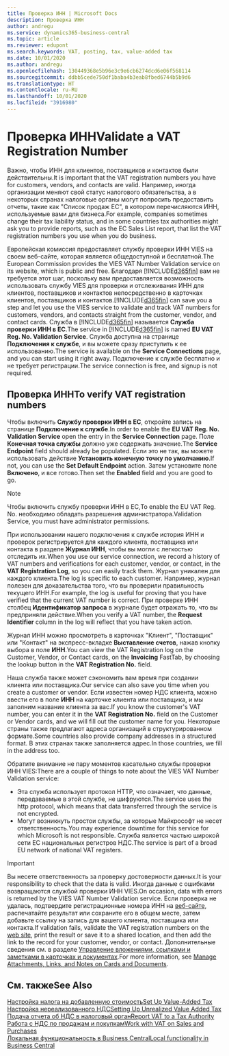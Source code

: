 ```yaml
---
title: Проверка ИНН | Microsoft Docs
description: Проверка ИНН
author: andregu
ms.service: dynamics365-business-central
ms.topic: article
ms.reviewer: edupont
ms.search.keywords: VAT, posting, tax, value-added tax
ms.date: 10/01/2020
ms.author: andregu
ms.openlocfilehash: 130449368e5b96e3c9e6cb6274dcd6e06f568114
ms.sourcegitcommit: ddbb5cede750df1baba4b3eab8fbed6744b5b9d6
ms.translationtype: HT
ms.contentlocale: ru-RU
ms.lasthandoff: 10/01/2020
ms.locfileid: "3916980"
---
```

# <a name="validate-a-vat-registration-number"></a><span data-ttu-id="83104-103">Проверка ИНН</span><span class="sxs-lookup"><span data-stu-id="83104-103">Validate a VAT Registration Number</span></span>

<span data-ttu-id="83104-104">Важно, чтобы ИНН для клиентов, поставщиков и контактов были действительны.</span><span class="sxs-lookup"><span data-stu-id="83104-104">It is important that the VAT registration numbers you have for customers, vendors, and contacts are valid.</span></span> <span data-ttu-id="83104-105">Например, иногда организации меняют свой статус налогового обязательства, а в некоторых странах налоговые органы могут попросить предоставить отчеты, такие как "Список продаж EC", в котором перечисляются ИНН, используемые вами для бизнеса.</span><span class="sxs-lookup"><span data-stu-id="83104-105">For example, companies sometimes change their tax liability status, and in some countries tax authorities might ask you to provide reports, such as the EC Sales List report, that list the VAT registration numbers you use when you do business.</span></span>

<span data-ttu-id="83104-106">Европейская комиссия предоставляет службу проверки ИНН VIES на своем веб-сайте, которая является общедоступной и бесплатной.</span><span class="sxs-lookup"><span data-stu-id="83104-106">The European Commission provides the VIES VAT Number Validation service on its website, which is public and free.</span></span> <span data-ttu-id="83104-107">Благодаря [!INCLUDE[d365fin](includes/d365fin_md.md)] вам не требуется этот шаг, поскольку вам предоставляется возможность использовать службу VIES для проверки и отслеживания ИНН для клиентов, поставщиков и контактов непосредственно в карточках клиентов, поставщиков и контактов.</span><span class="sxs-lookup"><span data-stu-id="83104-107">[!INCLUDE[d365fin](includes/d365fin_md.md)] can save you a step and let you use the VIES service to validate and track VAT numbers for customers, vendors, and contacts straight from the customer, vendor, and contact cards.</span></span> <span data-ttu-id="83104-108">Служба в [!INCLUDE[d365fin](includes/d365fin_md.md)] называется **Служба проверки ИНН в ЕС**.</span><span class="sxs-lookup"><span data-stu-id="83104-108">The service in [!INCLUDE[d365fin](includes/d365fin_md.md)] is named **EU VAT Reg. No. Validation Service**.</span></span> <span data-ttu-id="83104-109">Служба доступна на странице **Подключения к службе**, и вы можете сразу приступить к ее использованию.</span><span class="sxs-lookup"><span data-stu-id="83104-109">The service is available on the **Service Connections** page, and you can start using it right away.</span></span> <span data-ttu-id="83104-110">Подключение к службе бесплатно и не требует регистрации.</span><span class="sxs-lookup"><span data-stu-id="83104-110">The service connection is free, and signup is not required.</span></span>

## <a name="to-verify-vat-registration-numbers"></a><span data-ttu-id="83104-111">Проверка ИНН</span><span class="sxs-lookup"><span data-stu-id="83104-111">To verify VAT registration numbers</span></span>

<span data-ttu-id="83104-112">Чтобы включить **Службу проверки ИНН в ЕС**, откройте запись на странице **Подключение к службе**.</span><span class="sxs-lookup"><span data-stu-id="83104-112">In order to enable the **EU VAT Reg. No. Validation Service** open the entry in the **Service Connection** page.</span></span> <span data-ttu-id="83104-113">Поле **Конечная точка службы** должно уже содержать значение.</span><span class="sxs-lookup"><span data-stu-id="83104-113">The **Service Endpoint** field should already be populated.</span></span> <span data-ttu-id="83104-114">Если это не так, вы можете использовать действие **Установить конечную точку по умолчанию**.</span><span class="sxs-lookup"><span data-stu-id="83104-114">If not, you can use the **Set Default Endpoint** action.</span></span> <span data-ttu-id="83104-115">Затем установите поле **Включено**, и все готово.</span><span class="sxs-lookup"><span data-stu-id="83104-115">Then set the **Enabled** field and you are good to go.</span></span>

> [!NOTE]
> <span data-ttu-id="83104-116">Чтобы включить службу проверки ИНН в ЕС,</span><span class="sxs-lookup"><span data-stu-id="83104-116">To enable the EU VAT Reg. No.</span></span> <span data-ttu-id="83104-117">необходимо обладать разрешения администратора.</span><span class="sxs-lookup"><span data-stu-id="83104-117">Validation Service, you must have administrator permissions.</span></span>

<span data-ttu-id="83104-118">При использовании нашего подключения к службе история ИНН и проверок регистрируется для каждого клиента, поставщика или контакта в разделе **Журнал ИНН**, чтобы вы могли с легкостью отследить их.</span><span class="sxs-lookup"><span data-stu-id="83104-118">When you use our service connection, we record a history of VAT numbers and verifications for each customer, vendor, or contact, in the **VAT Registration Log**, so you can easily track them.</span></span> <span data-ttu-id="83104-119">Журнал уникален для каждого клиента.</span><span class="sxs-lookup"><span data-stu-id="83104-119">The log is specific to each customer.</span></span> <span data-ttu-id="83104-120">Например, журнал полезен для доказательства того, что вы проверили правильность текущего ИНН.</span><span class="sxs-lookup"><span data-stu-id="83104-120">For example, the log is useful for proving that you have verified that the current VAT number is correct.</span></span> <span data-ttu-id="83104-121">При проверке ИНН столбец **Идентификатор запроса** в журнале будет отражать то, что вы предприняли действие.</span><span class="sxs-lookup"><span data-stu-id="83104-121">When you verify a VAT number, the **Request Identifier** column in the log will reflect that you have taken action.</span></span>

<span data-ttu-id="83104-122">Журнал ИНН можно просмотреть в карточках "Клиент", "Поставщик" или "Контакт" на экспресс-вкладке **Выставление счетов**, нажав кнопку выбора в поле **ИНН**.</span><span class="sxs-lookup"><span data-stu-id="83104-122">You can view the VAT Registration log on the Customer, Vendor, or Contact cards, on the **Invoicing** FastTab, by choosing the lookup button in the **VAT Registration No.** field.</span></span>  

<span data-ttu-id="83104-123">Наша служба также может сэкономить вам время при создании клиента или поставщика.</span><span class="sxs-lookup"><span data-stu-id="83104-123">Our service can also save you time when you create a customer or vendor.</span></span> <span data-ttu-id="83104-124">Если известен номер НДС клиента, можно ввести его в поле **ИНН** на карточке клиента или поставщика, и мы заполним название клиента за вас.</span><span class="sxs-lookup"><span data-stu-id="83104-124">If you know the customer's VAT number, you can enter it in the **VAT Registration No.** field on the Customer or Vendor cards, and we will fill out the customer name for you.</span></span> <span data-ttu-id="83104-125">Некоторые страны также предлагают адреса организаций в структурированном формате.</span><span class="sxs-lookup"><span data-stu-id="83104-125">Some countries also provide company addresses in a structured format.</span></span> <span data-ttu-id="83104-126">В этих странах также заполняется адрес.</span><span class="sxs-lookup"><span data-stu-id="83104-126">In those countries, we fill in the address too.</span></span>  

<span data-ttu-id="83104-127">Обратите внимание не пару моментов касательно службы проверки ИНН VIES:</span><span class="sxs-lookup"><span data-stu-id="83104-127">There are a couple of things to note about the VIES VAT Number Validation service:</span></span>

* <span data-ttu-id="83104-128">Эта служба использует протокол HTTP, что означает, что данные, передаваемые в этой службе, не шифруются.</span><span class="sxs-lookup"><span data-stu-id="83104-128">The service uses the http protocol, which means that data transferred through the service is not encrypted.</span></span>  
* <span data-ttu-id="83104-129">Могут возникнуть простои службы, за которые Майкрософт не несет ответственность.</span><span class="sxs-lookup"><span data-stu-id="83104-129">You may experience downtime for this service for which Microsoft is not responsible.</span></span> <span data-ttu-id="83104-130">Служба является частью широкой сети ЕС национальных регистров НДС.</span><span class="sxs-lookup"><span data-stu-id="83104-130">The service is part of a broad EU network of national VAT registers.</span></span>

> [!IMPORTANT]
> <span data-ttu-id="83104-131">Вы несете ответственность за проверку достоверности данных.</span><span class="sxs-lookup"><span data-stu-id="83104-131">It is your responsibility to check that the data is valid.</span></span> <span data-ttu-id="83104-132">Иногда данные с ошибками возвращаются службой проверки ИНН VIES.</span><span class="sxs-lookup"><span data-stu-id="83104-132">On occasion, data with errors is returned by the VIES VAT Number Validation service.</span></span> <span data-ttu-id="83104-133">Если проверка не удалась, подтвердите регистрационные номера ИНН на [веб-сайте](https://ec.europa.eu/taxation_customs/vies/), распечатайте результат или сохраните его в общем месте, затем добавьте ссылку на запись для вашего клиента, поставщика или контакта.</span><span class="sxs-lookup"><span data-stu-id="83104-133">If validation fails, validate the VAT registration numbers on the [web site](https://ec.europa.eu/taxation_customs/vies/), print the result or save it to a shared location, and then add the link to the record for your customer, vendor, or contact.</span></span> <span data-ttu-id="83104-134">Дополнительные сведения см. в разделе [Управление вложениями, ссылками и заметками в карточках и документах](ui-how-add-link-to-record.md).</span><span class="sxs-lookup"><span data-stu-id="83104-134">For more information, see [Manage Attachments, Links, and Notes on Cards and Documents](ui-how-add-link-to-record.md).</span></span>

## <a name="see-also"></a><span data-ttu-id="83104-135">См. также</span><span class="sxs-lookup"><span data-stu-id="83104-135">See Also</span></span>

[<span data-ttu-id="83104-136">Настройка налога на добавленную стоимость</span><span class="sxs-lookup"><span data-stu-id="83104-136">Set Up Value-Added Tax</span></span>](finance-setup-vat.md)  
[<span data-ttu-id="83104-137">Настройка нереализованного НДС</span><span class="sxs-lookup"><span data-stu-id="83104-137">Setting Up Unrealized Value Added Tax</span></span>](finance-setup-unrealized-vat.md)  
[<span data-ttu-id="83104-138">Подача отчета об НДС в налоговый орган</span><span class="sxs-lookup"><span data-stu-id="83104-138">Report VAT to a Tax Authority</span></span>](finance-how-report-vat.md)  
[<span data-ttu-id="83104-139">Работа с НДС по продажам и покупкам</span><span class="sxs-lookup"><span data-stu-id="83104-139">Work with VAT on Sales and Purchases</span></span>](finance-work-with-vat.md)  
[<span data-ttu-id="83104-140">Локальная функциональность в Business Central</span><span class="sxs-lookup"><span data-stu-id="83104-140">Local functionality in Business Central</span></span>](about-localization.md)  
